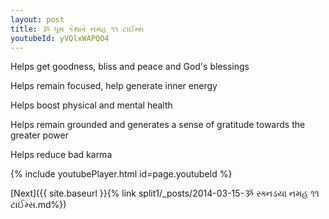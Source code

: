 ```yaml
---
layout: post
title: ૐ ધૂમ કેથાવે નમહ ૧૧ ટાઈમ્સ
youtubeId: yVQlxWAPQO4
---
```

 
 
Helps get goodness, bliss and peace and God's blessings
 
Helps remain focused, help generate inner energy 
 
Helps boost physical and mental health 
 
Helps remain grounded and generates a sense of gratitude towards the greater power 
 
Helps reduce bad karma
 
 
 
 


{% include youtubePlayer.html id=page.youtubeId %}
 
[Next]({{ site.baseurl }}{% link  split1/_posts/2014-03-15-ૐ સ્ક્નડયા નમહ ૧૧ ટાઈમ્સ.md%})
 
